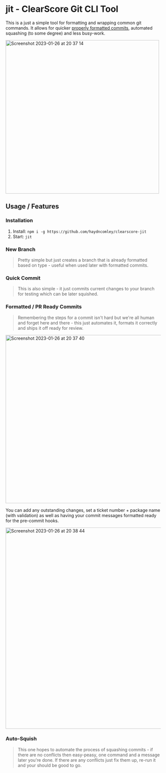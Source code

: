 # jit - ClearScore Git CLI Tool
This is a just a simple tool for formatting and wrapping common git commands. It allows for quicker [properly formatted commits](https://www.notion.so/Branching-and-commits-78e545b9b7344347a4e866664b56e612), automated squashing (to some degree) and less busy-work.

<img width="498" alt="Screenshot 2023-01-26 at 20 37 14" src="https://user-images.githubusercontent.com/9806346/214946319-c612fe60-8278-4b71-8fea-d0c6d0793e98.png">


## Usage / Features

### Installation
1. Install: `npm i -g https://github.com/haydncomley/clearscore-jit`
2. Start: `jit`
### New Branch
> Pretty simple but just creates a branch that is already formatted based on type - useful when used later with formatted commits.

### Quick Commit
> This is also simple - it just commits current changes to your branch for testing which can be later squished.

### Formatted / PR Ready Commits
> Remembering the steps for a commit isn't hard but we're all human and forget here and there - this just automates it, formats it correctly and ships it off ready for review.

<img width="546" alt="Screenshot 2023-01-26 at 20 37 40" src="https://user-images.githubusercontent.com/9806346/215062982-ad2f9f98-f4b0-44f0-8757-08c574504df5.png">

You can add any outstanding changes, set a ticket number + package name (with validation) as well as having your commit messages formatted ready for the pre-commit hooks.

<img width="653" alt="Screenshot 2023-01-26 at 20 38 44" src="https://user-images.githubusercontent.com/9806346/215063073-52ce2280-30fa-4502-ad2e-b2a7996c46c1.png">

### Auto-Squish
> This one hopes to automate the process of squashing commits - if there are no conflicts then easy-peasy, one command and a message later you're done. If there are any conflicts just fix them up, re-run it and your should be good to go.